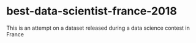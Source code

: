 # best-data-scientist-france-2018
This is an attempt on a dataset released during a data science contest in France  
